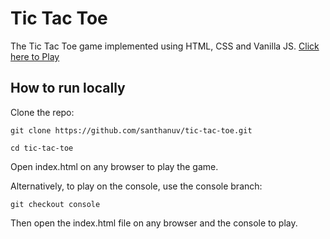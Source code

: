 # Tic Tac Toe

The Tic Tac Toe game implemented using HTML, CSS and Vanilla JS.
[Click here to Play](https://santhanuv.github.io/tic-tac-toe/)

## How to run locally

Clone the repo:
```
git clone https://github.com/santhanuv/tic-tac-toe.git

cd tic-tac-toe
```
Open index.html on any browser to play the game.

Alternatively, to play on the console, use the console branch:
```
git checkout console
```
Then open the index.html file on any browser and the console to play.
